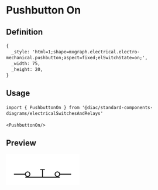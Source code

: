 # Pushbutton On

## Definition

```
{
  _style: 'html=1;shape=mxgraph.electrical.electro-mechanical.pushbutton;aspect=fixed;elSwitchState=on;',
  _width: 75,
  _height: 20,
}
```

## Usage

```
import { PushbuttonOn } from '@diac/standard-components-diagrams/electricalSwitchesAndRelays'

<PushbuttonOn/>
```

## Preview

<img src="./pushbutton-on.png" width="200"/>
